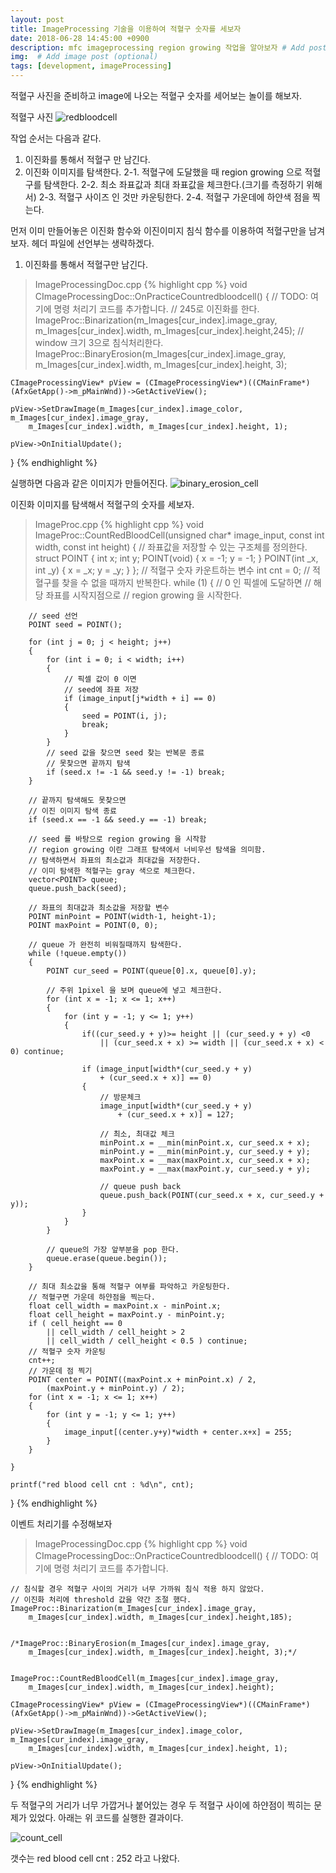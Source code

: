 ```yaml
---
layout: post
title: ImageProcessing 기술을 이용하여 적혈구 숫자를 세보자
date: 2018-06-28 14:45:00 +0900
description: mfc imageprocessing region growing 작업을 알아보자 # Add post description (optional)
img:  # Add image post (optional)
tags: [development, imageProcessing]
---
```


적혈구 사진을 준비하고 image에 나오는 적혈구 숫자를 세어보는 놀이를 해보자.

적혈구 사진
![redbloodcell]({{"/assets/img/imageProcessing/redbloodcell.jpg"}})

작업 순서는 다음과 같다.
1. 이진화를 통해서 적혈구 만 남긴다.
2. 이진화 이미지를 탐색한다.
    2-1. 적혈구에 도달했을 때 region growing 으로 적혈구를 탐색한다. 
    2-2. 최소 좌표값과 최대 좌표값을 체크한다.(크기를 측정하기 위해서)
    2-3. 적혈구 사이즈 인 것만 카운팅한다.
    2-4. 적혈구 가운데에 하얀색 점을 찍는다.

먼저 이미 만들어놓은 이진화 함수와 이진이미지 침식 함수를 이용하여 적혈구만을 남겨보자.
헤더 파일에 선언부는 생략하겠다.

1. 이진화를 통해서 적혈구만 남긴다.

> ImageProcessingDoc.cpp
{% highlight cpp %}
void CImageProcessingDoc::OnPracticeCountredbloodcell()
{
	// TODO: 여기에 명령 처리기 코드를 추가합니다.
    // 245로 이진화를 한다.
	ImageProc::Binarization(m_Images[cur_index].image_gray,
		m_Images[cur_index].width, m_Images[cur_index].height,245);
    // window 크기 3으로 침식처리한다.
	ImageProc::BinaryErosion(m_Images[cur_index].image_gray,
		m_Images[cur_index].width, m_Images[cur_index].height, 3);
    
	CImageProcessingView* pView = (CImageProcessingView*)((CMainFrame*)(AfxGetApp()->m_pMainWnd))->GetActiveView();

	pView->SetDrawImage(m_Images[cur_index].image_color, m_Images[cur_index].image_gray,
		m_Images[cur_index].width, m_Images[cur_index].height, 1);

	pView->OnInitialUpdate();
}
{% endhighlight %}

실행하면 다음과 같은 이미지가 만들어진다.
![binary_erosion_cell]({{"/assets/img/imageProcessing/binary_erosion_cell.jpg"}})

이진화 이미지를 탐색해서 적혈구의 숫자를 세보자.
> ImageProc.cpp
{% highlight cpp %}
void ImageProc::CountRedBloodCell(unsigned char* image_input,
	const int width, const int height)
{
	// 좌표값을 저장할 수 있는 구조체를 정의한다.
	struct POINT
	{
		int x;
		int y;
		POINT(void)
		{
			x = -1;
			y = -1;
		}
		POINT(int _x, int _y)
		{
			x = _x;
			y = _y;
		}
	};
	// 적혈구 숫자 카운트하는 변수
	int cnt = 0;
	// 적혈구를 찾을 수 없을 때까지 반복한다.
	while (1)
	{
		// 0 인 픽셀에 도달하면
		// 해당 좌표를 시작지점으로
		// region growing 을 시작한다.

		// seed 선언
		POINT seed = POINT();

		for (int j = 0; j < height; j++)
		{
			for (int i = 0; i < width; i++)
			{
				// 픽셀 값이 0 이면
				// seed에 좌표 저장
				if (image_input[j*width + i] == 0)
				{
					seed = POINT(i, j);
					break;
				}
			}
			// seed 값을 찾으면 seed 찾는 반복문 종료
			// 못찾으면 끝까지 탐색
			if (seed.x != -1 && seed.y != -1) break;
		}
		
		// 끝까지 탐색해도 못찾으면
		// 이진 이미지 탐색 종료
		if (seed.x == -1 && seed.y == -1) break;
		
		// seed 를 바탕으로 region growing 을 시작함
		// region growing 이란 그래프 탐색에서 너비우선 탐색을 의미함.
		// 탐색하면서 좌표의 최소값과 최대값을 저장한다.
		// 이미 탐색한 적혈구는 gray 색으로 체크한다.
		vector<POINT> queue;
		queue.push_back(seed);

		// 좌표의 최대값과 최소값을 저장할 변수
		POINT minPoint = POINT(width-1, height-1);
		POINT maxPoint = POINT(0, 0);

		// queue 가 완전히 비워질때까지 탐색한다.
		while (!queue.empty())
		{
			POINT cur_seed = POINT(queue[0].x, queue[0].y);

			// 주위 1pixel 을 보며 queue에 넣고 체크한다.
			for (int x = -1; x <= 1; x++)
			{
				for (int y = -1; y <= 1; y++)
				{
					if((cur_seed.y + y)>= height || (cur_seed.y + y) <0
						|| (cur_seed.x + x) >= width || (cur_seed.x + x) < 0) continue;

					if (image_input[width*(cur_seed.y + y)
						+ (cur_seed.x + x)] == 0)
					{
						// 방문체크
						image_input[width*(cur_seed.y + y)
							+ (cur_seed.x + x)] = 127;

						// 최소, 최대값 체크
						minPoint.x = __min(minPoint.x, cur_seed.x + x);
						minPoint.y = __min(minPoint.y, cur_seed.y + y);
						maxPoint.x = __max(maxPoint.x, cur_seed.x + x);
						maxPoint.y = __max(maxPoint.y, cur_seed.y + y);

						// queue push back
						queue.push_back(POINT(cur_seed.x + x, cur_seed.y + y));
					}
				}
			}
			
			// queue의 가장 앞부분을 pop 한다.
			queue.erase(queue.begin());
		}

		// 최대 최소값을 통해 적혈구 여부를 파악하고 카운팅한다.
		// 적혈구면 가운데 하얀점을 찍는다.
		float cell_width = maxPoint.x - minPoint.x;
		float cell_height = maxPoint.y - minPoint.y;
		if ( cell_height == 0
			|| cell_width / cell_height > 2 
			|| cell_width / cell_height < 0.5 ) continue;
		// 적혈구 숫자 카운팅
		cnt++;
		// 가운데 점 찍기
		POINT center = POINT((maxPoint.x + minPoint.x) / 2,
			(maxPoint.y + minPoint.y) / 2);
		for (int x = -1; x <= 1; x++)
		{
			for (int y = -1; y <= 1; y++)
			{
				image_input[(center.y+y)*width + center.x+x] = 255;
			}
		}
		
	}

	printf("red blood cell cnt : %d\n", cnt);
}
{% endhighlight %}

이벤트 처리기를 수정해보자
> ImageProcessingDoc.cpp
{% highlight cpp %}
void CImageProcessingDoc::OnPracticeCountredbloodcell()
{
	// TODO: 여기에 명령 처리기 코드를 추가합니다.

    // 침식할 경우 적혈구 사이의 거리가 너무 가까워 침식 적용 하지 않았다.
    // 이진화 처리에 threshold 값을 약간 조절 했다.
	ImageProc::Binarization(m_Images[cur_index].image_gray,
		m_Images[cur_index].width, m_Images[cur_index].height,185);


	/*ImageProc::BinaryErosion(m_Images[cur_index].image_gray,
		m_Images[cur_index].width, m_Images[cur_index].height, 3);*/


	ImageProc::CountRedBloodCell(m_Images[cur_index].image_gray,
		m_Images[cur_index].width, m_Images[cur_index].height);

	CImageProcessingView* pView = (CImageProcessingView*)((CMainFrame*)(AfxGetApp()->m_pMainWnd))->GetActiveView();

	pView->SetDrawImage(m_Images[cur_index].image_color, m_Images[cur_index].image_gray,
		m_Images[cur_index].width, m_Images[cur_index].height, 1);

	pView->OnInitialUpdate();
}
{% endhighlight %}

두 적혈구의 거리가 너무 가깝거나 붙어있는 경우 두 적혈구 사이에 하얀점이 찍히는 문제가 있었다.
아래는 위 코드를 실행한 결과이다.

![count_cell]({{"/assets/img/imageProcessing/count_cell.jpg"}})

갯수는
red blood cell cnt : 252
라고 나왔다.